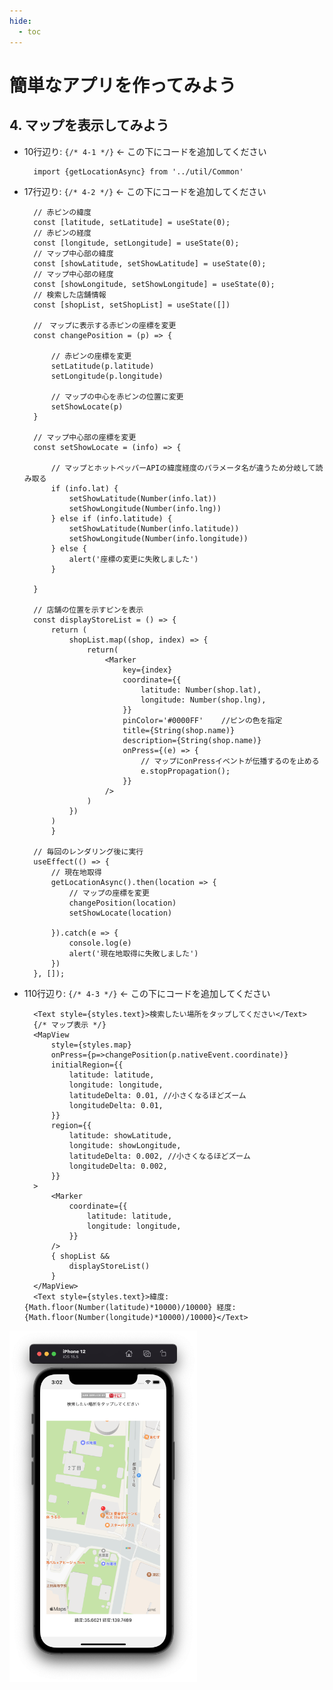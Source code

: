```yaml
---
hide:
  - toc
---
```

# <i class="fa fa-arrow-circle-right" aria-hidden="true"></i> 簡単なアプリを作ってみよう
  
## 4. マップを表示してみよう

- 10行辺り: ``{/* 4-1 */}``	← この下にコードを追加してください
  

        import {getLocationAsync} from '../util/Common'


- 17行辺り: ``{/* 4-2 */}``	← この下にコードを追加してください


        // 赤ピンの緯度
        const [latitude, setLatitude] = useState(0);
        // 赤ピンの経度
        const [longitude, setLongitude] = useState(0);
        // マップ中心部の緯度
        const [showLatitude, setShowLatitude] = useState(0);
        // マップ中心部の経度
        const [showLongitude, setShowLongitude] = useState(0);
        // 検索した店舗情報
        const [shopList, setShopList] = useState([])

        //　マップに表示する赤ピンの座標を変更
        const changePosition = (p) => {

            // 赤ピンの座標を変更
            setLatitude(p.latitude)
            setLongitude(p.longitude)

            // マップの中心を赤ピンの位置に変更
            setShowLocate(p)
        }

        // マップ中心部の座標を変更
        const setShowLocate = (info) => {

            // マップとホットペッパーAPIの緯度経度のパラメータ名が違うため分岐して読み取る
            if (info.lat) {
                setShowLatitude(Number(info.lat))
                setShowLongitude(Number(info.lng))
            } else if (info.latitude) {
                setShowLatitude(Number(info.latitude))
                setShowLongitude(Number(info.longitude))
            } else {
                alert('座標の変更に失敗しました')
            }

        }

        // 店舗の位置を示すピンを表示
        const displayStoreList = () => {
            return (
                shopList.map((shop, index) => {
                    return(
                        <Marker
                            key={index}
                            coordinate={{
                                latitude: Number(shop.lat),
                                longitude: Number(shop.lng),
                            }}
                            pinColor='#0000FF'    //ピンの色を指定
                            title={String(shop.name)}
                            description={String(shop.name)}
                            onPress={(e) => {
                                // マップにonPressイベントが伝播するのを止める 
                                e.stopPropagation();
                            }}
                        />
                    )
                })
            )
            }

        // 毎回のレンダリング後に実行
        useEffect(() => {
            // 現在地取得
            getLocationAsync().then(location => {
                // マップの座標を変更
                changePosition(location)
                setShowLocate(location)

            }).catch(e => {
                console.log(e)
                alert('現在地取得に失敗しました')
            })
        }, []);

- 110行辺り: ``{/* 4-3 */}``	← この下にコードを追加してください
  
        <Text style={styles.text}>検索したい場所をタップしてください</Text>
        {/* マップ表示 */}
        <MapView 
            style={styles.map}
            onPress={p=>changePosition(p.nativeEvent.coordinate)}
            initialRegion={{
                latitude: latitude,
                longitude: longitude,
                latitudeDelta: 0.01, //小さくなるほどズーム
                longitudeDelta: 0.01,
            }}
            region={{
                latitude: showLatitude,
                longitude: showLongitude,
                latitudeDelta: 0.002, //小さくなるほどズーム
                longitudeDelta: 0.002,
            }}
        >
            <Marker
                coordinate={{
                    latitude: latitude,
                    longitude: longitude,
                }}
            />
            { shopList && 
                displayStoreList()
            }  
        </MapView>
        <Text style={styles.text}>緯度:{Math.floor(Number(latitude)*10000)/10000} 経度:{Math.floor(Number(longitude)*10000)/10000}</Text>



<img src="../../../images/アプリ開発/アプリ開発_1_07.png" width=300></img>

